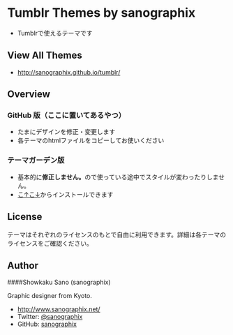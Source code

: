 # Tumblr Themes by sanographix

* Tumblrで使えるテーマです

## View All Themes

* <http://sanographix.github.io/tumblr/>


## Overview

### GitHub 版（ここに置いてあるやつ）

- たまにデザインを修正・変更します
- 各テーマのhtmlファイルをコピーしてお使いください

### テーマガーデン版

- 基本的に<strong>修正しません。</strong>ので使っている途中でスタイルが変わったりしません。
- [こ↑こ↓](http://www.tumblr.com/themes/by/reblographix)からインストールできます


## License

テーマはそれぞれのライセンスのもとで自由に利用できます。詳細は各テーマのライセンスをご確認ください。

## Author
####Showkaku Sano (sanographix)

Graphic designer from Kyoto.

* <http://www.sanographix.net/>
* Twitter: [@sanographix](https://twitter.com/sanographix)
* GitHub: [sanographix](https://github.com/sanographix)